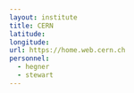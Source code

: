 ```yaml
---
layout: institute
title: CERN
latitude: 
longitude: 
url: https://home.web.cern.ch
personnel:
  - hegner
  - stewart
---
```


